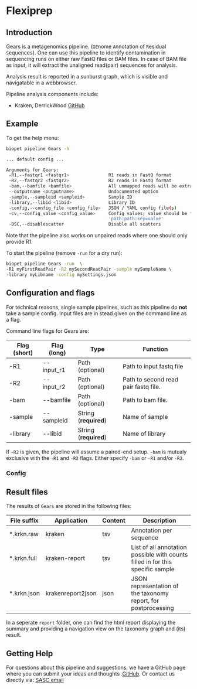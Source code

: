 # Flexiprep

## Introduction
Gears is a metagenomics pipeline. (``GE``nome ``A``nnotation of ``R``esidual ``S``equences). One can use this pipeline to identify contamination in sequencing runs on either raw FastQ files or BAM files.
In case of BAM file as input, it will extract the unaligned read(pair) sequences for analysis.

Analysis result is reported in a sunburst graph, which is visible and navigatable in a webbrowser.

Pipeline analysis components include:
 
 - Kraken, DerrickWood [GitHub](https://github.com/DerrickWood/kraken)


## Example

To get the help menu:

``` bash
biopet pipeline Gears -h

... default config ...

Arguments for Gears:
 -R1,--fastqr1 <fastqr1>               R1 reads in FastQ format
 -R2,--fastqr2 <fastqr2>               R2 reads in FastQ format
 -bam,--bamfile <bamfile>              All unmapped reads will be extracted from this bam for analysis
 --outputname <outputname>             Undocumented option
 -sample,--sampleid <sampleid>         Sample ID
 -library,--libid <libid>              Library ID
 -config,--config_file <config_file>   JSON / YAML config file(s)
 -cv,--config_value <config_value>     Config values, value should be formatted like 'key=value' or 
                                       'path:path:key=value'
 -DSC,--disablescatter                 Disable all scatters

```

Note that the pipeline also works on unpaired reads where one should only provide R1.


To start the pipeline (remove `-run` for a dry run):

``` bash
biopet pipeline Gears -run  \
-R1 myFirstReadPair -R2 mySecondReadPair -sample mySampleName \
-library myLibname -config mySettings.json
```


## Configuration and flags
For technical reasons, single sample pipelines, such as this pipeline do **not** take a sample config.
Input files are in stead given on the command line as a flag.

Command line flags for Gears are:

| Flag  (short)| Flag (long) | Type | Function |
| ------------ | ----------- | ---- | -------- |
| -R1 | --input_r1 | Path (optional) | Path to input fastq file |
| -R2 | --input_r2 | Path (optional) | Path to second read pair fastq file. |
| -bam | --bamfile | Path (optional) | Path to bam file. |
| -sample | --sampleid | String (**required**) | Name of sample |
| -library | --libid | String (**required**) | Name of library |

If `-R2` is given, the pipeline will assume a paired-end setup. `-bam` is mutualy exclusive with the `-R1` and `-R2` flags. Either specify `-bam` or `-R1` and/or `-R2`.

### Config



## Result files

The results of `Gears` are stored in the following files:

| File suffix | Application | Content | Description |
| ----------- | ----------- | ------- | ----------- |
| *.krkn.raw  | kraken      | tsv     | Annotation per sequence |
| *.krkn.full | kraken-report | tsv | List of all annotation possible with counts filled in for this specific sample|
| *.krkn.json | krakenreport2json| json | JSON representation of the taxonomy report, for postprocessing |

In a seperate `report` folder, one can find the html report displaying the summary and providing a navigation view on the taxonomy graph and (its) result.

## Getting Help
For questions about this pipeline and suggestions, we have a GitHub page where you can submit your ideas and thoughts .[GitHub](https://github.com/biopet/biopet).
Or contact us directly via: [SASC email](mailto:SASC@lumc.nl)
